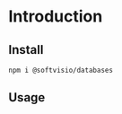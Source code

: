 # Introduction

<!-- Tell about the project -->

## Install

```shell
npm i @softvisio/databases
```

## Usage

<!-- Tell about how to use the project, give code examples -->

